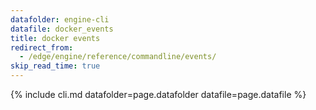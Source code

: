 ```yaml
---
datafolder: engine-cli
datafile: docker_events
title: docker events
redirect_from:
  - /edge/engine/reference/commandline/events/
skip_read_time: true
---
```

<!--
This page is automatically generated from Docker's source code. If you want to
suggest a change to the text that appears here, open a ticket or pull request
in the source repository on GitHub:

https://github.com/docker/cli
-->
{% include cli.md datafolder=page.datafolder datafile=page.datafile %}
